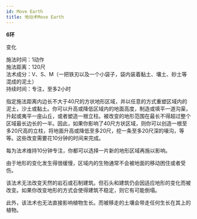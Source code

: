 ```yaml
---
id: Move Earth
title: 地动术Move Earth
---
```


**6环**

变化

施法时间：1动作  
施法距离：120尺  
法术成分：V、S、M（一把铁刃以及一个小袋子，袋内装着黏土、壤土、砂土等混成的泥土）  
持续时间：专注，至多2小时  


指定施法距离内边长不大于40尺的方状地形区域，并以任意的方式重塑区域内的泥土，沙土或黏土。你可以升高或降低区域内的地面高度，制造或填平一道沟渠，升起或夷平一座山丘，或者塑造一根立柱。被改变的地形范围在最长不得超过整个区域最长边长的一半。因此，如果你影响了40尺方状区域，则你可以创造一根至多20尺高的立柱，将地面升高或降低至多20尺，挖一条至多20尺深的壕沟，等等。这些改变需要花10分钟的时间来完成。


每为法术维持10分钟专注，你都可以选择一片新的地形区域再施以影响。


由于地形的变化发生得很缓慢，区域内的生物通常不会被地面的移动困住或者受伤。


该法术无法改变天然的岩石或石制建筑。但石头和建筑仍会因适应地形的变化而被改变。如果你改变地形的方式会使得建筑不稳定，则它有可能倒塌。


此外，该法术也无法直接影响植物生长。而被移走的土壤会带走任何生长在其上的植物。
